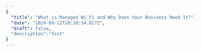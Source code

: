 ```yaml
---
{
  "title": "What is Managed Wi-Fi and Why Does Your Business Need It?",
  "date": "2024-09-12T10:20:34.017Z",
  "draft": false,
  "description":"Test"
}
---
```

        